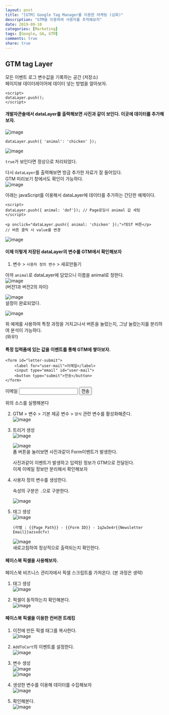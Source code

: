 ```yaml
---
layout: post
title: "[GTM] Google Tag Manager를 이용한 마케팅 (심화)"
description: "GTM을 이용하여 사용자를 추적해보자"
date: 2019-09-10
categories: [Marketing]
tags: [Google, GA, GTM]
comments: true
share: true
---
```


## GTM tag Layer
모든 이벤트 로그 변수값을 기록하는 공간 (저장소)  
페이지뷰 데이터레이어에 데이터 넣는 방법을 알아보자.
```
<script>
dataLayer.push();
</script>
```

#### 개발자콘솔에서 dataLayer를 출력해보면 사진과 같이 보인다. 이곳에 데이터를 추가해보자.
    
![image](/images/post_11_gtm/blog_step_1.png)

`dataLayer.push({ 'animal': 'chicken' });`

![image](/images/post_11_gtm/blog_step_2.png)

`true`가 보인다면 정상으로 처리되었다.

다시 `dataLayer`를 출력해보면 방금 추가한 자료가 잘 들어있다.  
GTM 미리보기 창에서도 확인이 가능하다.  
![image](/images/post_11_gtm/blog_step_3.png)


아래는 javaScript를 이용해서 dataLayer에 데이터를 추가하는 간단한 예제이다.  
```
<script>
dataLayer.push({ animal: 'dof'}); // Page로딩시 animal 값 세팅
</script>

<p onclick="dataLayer.push({ animal: 'chicken' });">TEST 버튼</p>
// 버튼 클릭 시 value를 변경
```

![image](/images/post_11_gtm/blog_step_4.png)

#### 이제 이렇게 저장된 dataLayer의 변수를 GTM에서 확인해보자
1. 변수 > `사용자 정의 변수` > 새로만들기

아까 `animal`로 dataLayer에 담았으니 이름을 animal로 정한다.  
![image](/images/post_11_gtm/blog_step_5.png)  
(버전1과 버전2의 차이)


![image](/images/post_11_gtm/blog_step_6.png)  
설정이 완료되었다.


![image](/images/post_11_gtm/blog_step_7.png)

위 예제를 사용하여 특정 과정을 거치고나서 버튼을 눌렀는지, 그냥 눌렀는지를 분리하여 분석이 가능하다.   
(와우!)
    
    
#### 특정 입력폼에 있는 값을 이벤트를 통해 GTM에 쌓아보자.
```
<form id="letter-submit">
    <label for="user-mail">이메일</label>
    <input type="email" id="user-mail">
    <button type="submit">전송</button>
</form>
```
<form id="letter-submit">
    <label for="user-mail">이메일</label>
    <input type="email" id="user-mail">
    <button type="submit">전송</button>
</form>


위의 소스를 실행해본다

2. GTM > 변수 > 기본 제공 변수 > `양식` 관련 변수를 활성화해준다.   
    ![image](/images/post_11_gtm/blog_step_8.png)

3. 트리거 생성  
    ![image](/images/post_11_gtm/blog_step_9.png)
    
    ![image](/images/post_11_gtm/blog_step_10.png)  
    폼 버튼을 눌러보면 사진과같이 Form이벤트가 발생한다.
    
    사진과같이 이벤트가 발생하고 입력된 정보가 GTM으로 전달된다.     
    이제 이메일 정보만 분리해서 확인해보자     

4. 사용자 정의 변수를 생성한다.    

    속성의 구분은 `.`으로 구분한다.
    
    ![image](/images/post_11_gtm/blog_step_11.png)

5. 태그 생성  
    ![image](/images/post_11_gtm/blog_step_12.png)  
    ```
    (라벨 : {{Page Path}} - {{Form ID}} - 1q2w3e4r{{Newsletter Email}}azsxdcfv)
    ```

    ![image](/images/post_11_gtm/blog_step_13.png)  
    새로고침하여 정상적으로 출력되는지 확인한다.

#### 페이스북 픽셀을 사용해보자.
페이스북 비즈니스 관리자에서 픽셀 스크립트를 가져온다. (본 과정은 생략)

1. 태그 생성  
![image](/images/post_11_gtm/blog_fb_1.png)

2. 픽셀이 동작하는지 확인해본다.  
![image](/images/post_11_gtm/blog_fb_2.png)
 
  

#### 페이스북 픽셀을 이용한 컨버젼 트레킹

1. 이전에 만든 픽셀 태그를 복사한다.  
![image](/images/post_11_gtm/blog_fb_3.png)

2. `AddToCart`의 이벤트를 설정한다.  
![image](/images/post_11_gtm/blog_fb_4.png)

3. 변수 생성  
![image](/images/post_11_gtm/blog_fb_5.png)  
![image](/images/post_11_gtm/blog_fb_6.png)

4. 생성한 변수를 이용해 데이터를 수집해보자  
![image](/images/post_11_gtm/blog_fb_7.png)

5. 확인해본다.   
![image](/images/post_11_gtm/blog_fb_8.png)



